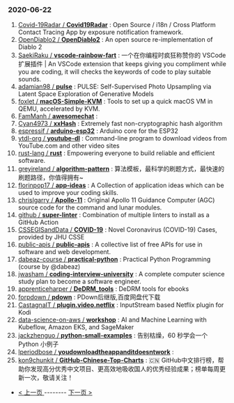 ### 2020-06-22 
1. [
        Covid-19Radar /
**Covid19Radar**](https://github.com/Covid-19Radar/Covid19Radar) : Open Source / i18n / Cross Platform Contact Tracing App by exposure notification framework.
1. [
        OpenDiablo2 /
**OpenDiablo2**](https://github.com/OpenDiablo2/OpenDiablo2) : An open source re-implementation of Diablo 2
1. [
        SaekiRaku /
**vscode-rainbow-fart**](https://github.com/SaekiRaku/vscode-rainbow-fart) : 一个在你编程时疯狂称赞你的 VSCode 扩展插件 | An VSCode extension that keeps giving you compliment while you are coding, it will checks the keywords of code to play suitable sounds.
1. [
        adamian98 /
**pulse**](https://github.com/adamian98/pulse) : PULSE: Self-Supervised Photo Upsampling via Latent Space Exploration of Generative Models
1. [
        foxlet /
**macOS-Simple-KVM**](https://github.com/foxlet/macOS-Simple-KVM) : Tools to set up a quick macOS VM in QEMU, accelerated by KVM.
1. [
        FamManh /
**awesomechat**](https://github.com/FamManh/awesomechat) : 
1. [
        Cyan4973 /
**xxHash**](https://github.com/Cyan4973/xxHash) : Extremely fast non-cryptographic hash algorithm
1. [
        espressif /
**arduino-esp32**](https://github.com/espressif/arduino-esp32) : Arduino core for the ESP32
1. [
        ytdl-org /
**youtube-dl**](https://github.com/ytdl-org/youtube-dl) : Command-line program to download videos from YouTube.com and other video sites
1. [
        rust-lang /
**rust**](https://github.com/rust-lang/rust) : Empowering everyone to build reliable and efficient software.
1. [
        greyireland /
**algorithm-pattern**](https://github.com/greyireland/algorithm-pattern) : 算法模板，最科学的刷题方式，最快速的刷题路径，你值得拥有~
1. [
        florinpop17 /
**app-ideas**](https://github.com/florinpop17/app-ideas) : A Collection of application ideas which can be used to improve your coding skills.
1. [
        chrislgarry /
**Apollo-11**](https://github.com/chrislgarry/Apollo-11) : Original Apollo 11 Guidance Computer (AGC) source code for the command and lunar modules.
1. [
        github /
**super-linter**](https://github.com/github/super-linter) : Combination of multiple linters to install as a GitHub Action
1. [
        CSSEGISandData /
**COVID-19**](https://github.com/CSSEGISandData/COVID-19) : Novel Coronavirus (COVID-19) Cases, provided by JHU CSSE
1. [
        public-apis /
**public-apis**](https://github.com/public-apis/public-apis) : A collective list of free APIs for use in software and web development.
1. [
        dabeaz-course /
**practical-python**](https://github.com/dabeaz-course/practical-python) : Practical Python Programming (course by @dabeaz)
1. [
        jwasham /
**coding-interview-university**](https://github.com/jwasham/coding-interview-university) : A complete computer science study plan to become a software engineer.
1. [
        apprenticeharper /
**DeDRM_tools**](https://github.com/apprenticeharper/DeDRM_tools) : DeDRM tools for ebooks
1. [
        forpdown /
**pdown**](https://github.com/forpdown/pdown) : PDown后继版,百度网盘代下载
1. [
        CastagnaIT /
**plugin.video.netflix**](https://github.com/CastagnaIT/plugin.video.netflix) : InputStream based Netflix plugin for Kodi
1. [
        data-science-on-aws /
**workshop**](https://github.com/data-science-on-aws/workshop) : AI and Machine Learning with Kubeflow, Amazon EKS, and SageMaker
1. [
        jackzhenguo /
**python-small-examples**](https://github.com/jackzhenguo/python-small-examples) : 告别枯燥，60 秒学会一个 Python 小例子
1. [
        lperiodbose /
**youdownloadtheappanditdoesntwork**](https://github.com/lperiodbose/youdownloadtheappanditdoesntwork) : 
1. [
        kon9chunkit /
**GitHub-Chinese-Top-Charts**](https://github.com/kon9chunkit/GitHub-Chinese-Top-Charts) : 🇨🇳 GitHub中文排行榜，帮助你发现高分优秀中文项目、更高效地吸收国人的优秀经验成果；榜单每周更新一次，敬请关注！ 

- [ < 上一页 ](https://github.com/able8/github-trending-daily-record/blob/master/2020-06-21.md) -------- [ 下一页 > ](https://github.com/able8/github-trending-daily-record/blob/master/2020-06-23.md)